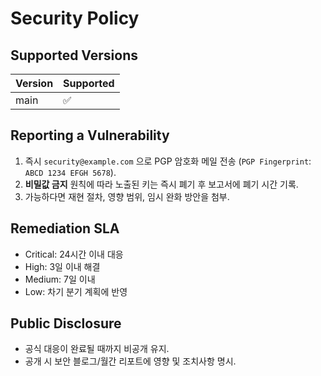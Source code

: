 # Security Policy

## Supported Versions
| Version | Supported |
|---------|-----------|
| main    | ✅        |

## Reporting a Vulnerability
1. 즉시 `security@example.com` 으로 PGP 암호화 메일 전송 (`PGP Fingerprint`: `ABCD 1234 EFGH 5678`).
2. **비밀값 금지** 원칙에 따라 노출된 키는 즉시 폐기 후 보고서에 폐기 시간 기록.
3. 가능하다면 재현 절차, 영향 범위, 임시 완화 방안을 첨부.

## Remediation SLA
- Critical: 24시간 이내 대응
- High: 3일 이내 해결
- Medium: 7일 이내
- Low: 차기 분기 계획에 반영

## Public Disclosure
- 공식 대응이 완료될 때까지 비공개 유지.
- 공개 시 보안 블로그/월간 리포트에 영향 및 조치사항 명시.

